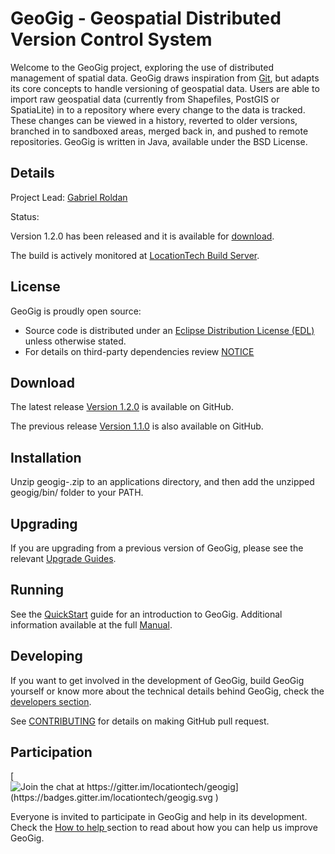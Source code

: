 GeoGig - Geospatial Distributed Version Control System
======================================================

Welcome to the GeoGig project, exploring the use of distributed management of spatial data. GeoGig draws inspiration from [Git](http://git-scm.com/), but adapts its core concepts to handle versioning of geospatial data. Users are able to import raw geospatial data (currently from Shapefiles, PostGIS or SpatiaLite) in to a repository where every change to the data is tracked. These changes can be viewed in a history, reverted to older versions, branched in to sandboxed areas, merged back in, and pushed to remote repositories. GeoGig is written in Java, available under the BSD License.

<!-- For background reading see these two papers on the spatial distributed versioning [Concept ](http://boundlessgeo.com/whitepaper/new-approach-working-geospatial-data-part-1/),  [Implementation](http://boundlessgeo.com/whitepaper/distributed-versioning-geospatial-data-part-2/), and [Potential Development](http://boundlessgeo.com/whitepaper/distributed-versioning-geospatial-data-part-3/). -->

Details
-------

Project Lead: [Gabriel Roldan](https://github.com/groldan)

Status:

Version 1.2.0 has been released and it is available for [download](https://github.com/locationtech/geogig/releases/tag/v1.2.0).

The build is actively monitored at [LocationTech Build Server](https://hudson.locationtech.org/geogig/).

License
-------

GeoGig is proudly open source:

* Source code is distributed under an [Eclipse Distribution License (EDL)](LICENSE.txt>) unless otherwise stated.
* For details on third-party dependencies review [NOTICE](NOTICE.txt>)

Download
--------

The latest release [Version 1.2.0](https://github.com/locationtech/geogig/releases/tag/v1.2.0) is available on GitHub.

The previous release [Version 1.1.0](https://github.com/locationtech/geogig/releases/tag/v1.1.0) is also available on GitHub.

Installation
------------

Unzip geogig-<version>.zip to an applications directory, and then add the unzipped geogig/bin/ folder to your PATH.

Upgrading
---------

If you are upgrading from a previous version of GeoGig, please see the relevant [Upgrade Guides](http://geogig.org/upgrade/).

Running
-------

See the [QuickStart](http://geogig.org/#install) guide for an introduction to GeoGig. Additional information available at the full [Manual](http://geogig.org/docs/index.html).

Developing
----------

If you want to get involved in the development of GeoGig, build GeoGig yourself or know more about the technical details behind GeoGig, check the [developers section](https://github.com/locationtech/geogig/blob/master/doc/technical/source/developers.rst).

See [CONTRIBUTING](CONTRIBUTING.md) for details on making GitHub pull request.

Participation
-------------

[![Join the chat at https://gitter.im/locationtech/geogig](https://badges.gitter.im/locationtech/geogig.svg )](https://gitter.im/locationtech/geogig?utm_source=badge&utm_medium=badge&utm_campaign=pr-badge&utm_content=badge)

Everyone is invited to participate in GeoGig and help in its development. Check the [How to help ](https://github.com/locationtech/geogig/blob/master/helping.rst) section to read about how you can help us improve GeoGig.
